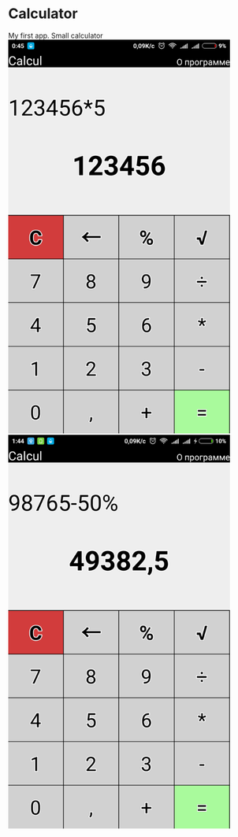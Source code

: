 # Calculator
My first app. Small calculator
<img src="Screenshot_2017-09-09-00-45-05-405_com.alexvoronkov.calcul.png" width="450" height="800"/>
<img src="Screenshot_2017-09-09-01-44-42-601_com.alexvoronkov.calcul.png" width="450" height="800"/>
